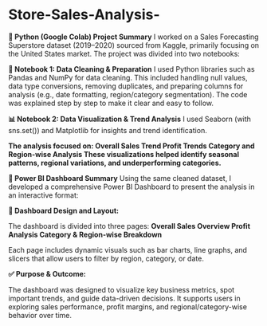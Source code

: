 # Store-Sales-Analysis-
**🔹 Python (Google Colab) Project Summary**
I worked on a Sales Forecasting Superstore dataset (2019–2020) sourced from Kaggle, primarily focusing on the United States market. The project was divided into two notebooks:

**📘 Notebook 1: Data Cleaning & Preparation**
I used Python libraries such as Pandas and NumPy for data cleaning. This included handling null values, data type conversions, removing duplicates, and preparing columns for analysis (e.g., date formatting, region/category segmentation). The code was explained step by step to make it clear and easy to follow.

**📊 Notebook 2: Data Visualization & Trend Analysis**
I used Seaborn (with sns.set()) and Matplotlib for insights and trend identification.

**The analysis focused on:
Overall Sales Trend
Profit Trends
Category and Region-wise Analysis
These visualizations helped identify seasonal patterns, regional variations, and underperforming categories.**


**🔹 Power BI Dashboard Summary**
Using the same cleaned dataset, I developed a comprehensive Power BI Dashboard to present the analysis in an interactive format:

**📌 Dashboard Design and Layout:**

The dashboard is divided into three pages:
**Overall Sales Overview
Profit Analysis
Category & Region-wise Breakdown**

Each page includes dynamic visuals such as bar charts, line graphs, and slicers that allow users to filter by region, category, or date.  


**✅ Purpose & Outcome:**

The dashboard was designed to visualize key business metrics, spot important trends, and guide data-driven decisions.
It supports users in exploring sales performance, profit margins, and regional/category-wise behavior over time.

